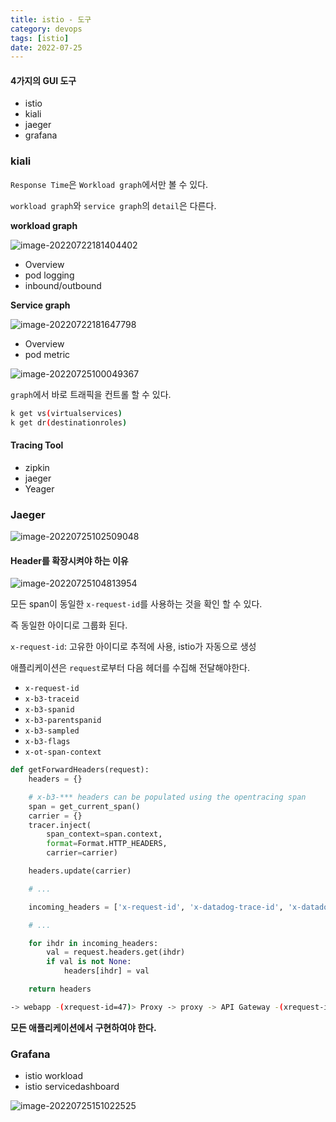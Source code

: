 ```yaml
---
title: istio - 도구
category: devops
tags: [istio]
date: 2022-07-25
---
```


#### 4가지의 GUI 도구

- istio
- kiali
- jaeger
- grafana

### kiali

`Response Time`은 `Workload graph`에서만 볼 수 있다.

`workload graph`와 `service graph`의 `detail`은 다른다.

**workload graph**

![image-20220722181404402](../../../assets/images/posts/2022-07-22-post-istio-2/image-20220722181404402.png)

- Overview
- pod logging
- inbound/outbound

**Service graph**

![image-20220722181647798](../../../assets/images/posts/2022-07-22-post-istio-2/image-20220722181647798.png)

- Overview
- pod metric

![image-20220725100049367](../../../assets/images/posts/2022-07-25-post-istio-2/image-20220725100049367.png)

`graph`에서 바로 트래픽을 컨트롤 할 수 있다.

```bash
k get vs(virtualservices)
k get dr(destinationroles)
```

#### Tracing Tool

- zipkin
- jaeger
- Yeager

### Jaeger

![image-20220725102509048](../../../assets/images/posts/2022-07-25-post-istio-2/image-20220725102509048.png)

#### Header를 확장시켜야 하는 이유

![image-20220725104813954](../../../assets/images/posts/2022-07-25-post-istio-2/image-20220725104813954.png)

모든 span이 동일한 `x-request-id`를 사용하는 것을 확인 할 수 있다.

즉 동일한 아이디로 그룹화 된다.

`x-request-id`: 고유한 아이디로 추적에 사용, istio가 자동으로 생성

애플리케이션은 `request`로부터 다음 헤더를 수집해 전달해야한다.

- `x-request-id`
- `x-b3-traceid`
- `x-b3-spanid`
- `x-b3-parentspanid`
- `x-b3-sampled`
- `x-b3-flags`
- `x-ot-span-context`

```python
def getForwardHeaders(request):
    headers = {}

    # x-b3-*** headers can be populated using the opentracing span
    span = get_current_span()
    carrier = {}
    tracer.inject(
        span_context=span.context,
        format=Format.HTTP_HEADERS,
        carrier=carrier)

    headers.update(carrier)

    # ...

    incoming_headers = ['x-request-id', 'x-datadog-trace-id', 'x-datadog-parent-id', 'x-datadog-sampled']

    # ...

    for ihdr in incoming_headers:
        val = request.headers.get(ihdr)
        if val is not None:
            headers[ihdr] = val

    return headers

```

```bash
-> webapp -(xrequest-id=47)> Proxy -> proxy -> API Gateway -(xrequest-id=47)> Proxy
```

**모든 애플리케이션에서 구현하여야 한다.**

### Grafana

- istio workload
- istio servicedashboard

![image-20220725151022525](../../../assets/images/posts/2022-07-25-post-istio-2/image-20220725151022525.png)
